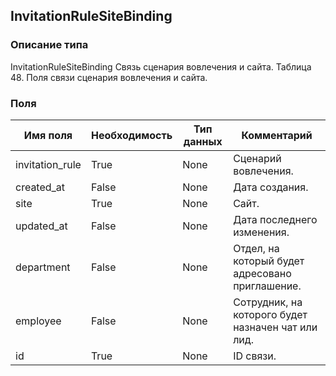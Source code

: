
## InvitationRuleSiteBinding

### Описание типа
InvitationRuleSiteBinding
Связь сценария вовлечения и сайта.
Таблица 48. Поля связи сценария вовлечения и сайта.


### Поля

| Имя поля | Необходимость | Тип данных | Комментарий |
|---|---|---|---|
|invitation_rule|True|None|Сценарий вовлечения.<br/>|
|created_at|False|None|Дата создания.<br/>|
|site|True|None|Сайт.<br/>|
|updated_at|False|None|Дата последнего изменения.<br/>|
|department|False|None|Отдел, на который будет адресовано приглашение.<br/>|
|employee|False|None|Сотрудник, на которого будет назначен чат или лид.<br/>|
|id|True|None|ID связи.<br/>|
